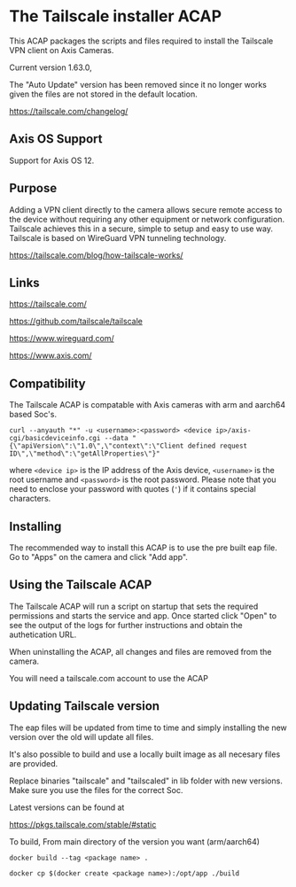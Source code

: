 # The Tailscale installer ACAP

This ACAP packages the scripts and files required to install the Tailscale VPN client on Axis Cameras.

Current version 1.63.0, 

The "Auto Update" version has been removed since it no longer works given the files are not stored in the default location.

https://tailscale.com/changelog/

## Axis OS Support

Support for Axis OS 12.

## Purpose

Adding a VPN client directly to the camera allows secure remote access to the device without requiring any other equipment or network configuration.
Tailscale achieves this in a secure, simple to setup and easy to use way.
Tailscale is based on WireGuard VPN tunneling technology.

https://tailscale.com/blog/how-tailscale-works/

## Links

https://tailscale.com/

https://github.com/tailscale/tailscale 

https://www.wireguard.com/

https://www.axis.com/

## Compatibility

The Tailscale ACAP is compatable with Axis cameras with arm and aarch64 based Soc's.

```
curl --anyauth "*" -u <username>:<password> <device ip>/axis-cgi/basicdeviceinfo.cgi --data "{\"apiVersion\":\"1.0\",\"context\":\"Client defined request ID\",\"method\":\"getAllProperties\"}"
```

where `<device ip>` is the IP address of the Axis device, `<username>` is the root username and `<password>` is the root password. Please
note that you need to enclose your password with quotes (`'`) if it contains special characters.

## Installing

The recommended way to install this ACAP is to use the pre built eap file.
Go to "Apps" on the camera and click "Add app".


## Using the Tailscale ACAP

The Tailscale ACAP will run a script on startup that sets the required permissions and starts the service and app.
Once started click "Open" to see the output of the logs for further instructions and obtain the authetication URL.

When uninstalling the ACAP, all changes and files are removed from the camera.

You will need a tailscale.com account to use the ACAP

## Updating Tailscale version

The eap files will be updated from time to time and simply installing the new version over the old will update all files.

It's also possible to build and use a locally built image as all necesary files are provided.

Replace binaries "tailscale" and "tailscaled" in lib folder with new versions.
Make sure you use the files for the correct Soc.

Latest versions can be found at 

https://pkgs.tailscale.com/stable/#static


To build, 
From main directory of the version you want (arm/aarch64)

```
docker build --tag <package name> . 
```
```
docker cp $(docker create <package name>):/opt/app ./build 
```





